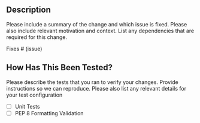 ## Description

Please include a summary of the change and which issue is fixed. Please also include relevant motivation and context. List any dependencies that are required for this change.

Fixes # (issue)

## How Has This Been Tested?

Please describe the tests that you ran to verify your changes. Provide instructions so we can reproduce. Please also list any relevant details for your test configuration

- [ ] Unit Tests
- [ ] PEP 8 Formatting Validation
